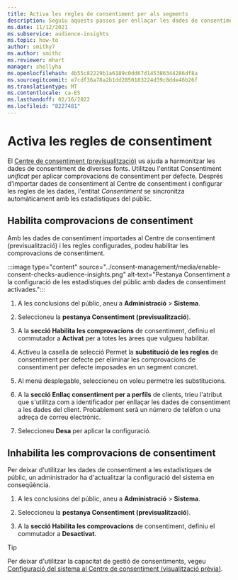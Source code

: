```yaml
---
title: Activa les regles de consentiment per als segments
description: Seguiu aquests passos per enllaçar les dades de consentiment i activar les comprovacions de consentiment a les estadístiques del públic. Un administrador també pot desactivar les comprovacions de consentiment.
ms.date: 11/12/2021
ms.subservice: audience-insights
ms.topic: how-to
author: smithy7
ms.author: smithc
ms.reviewer: mhart
manager: shellyha
ms.openlocfilehash: 4b55c82229b1a6189c0dd67d145386344286df8a
ms.sourcegitcommit: e7cdf36a78a2b1dd2850183224d39c8dde46b26f
ms.translationtype: MT
ms.contentlocale: ca-ES
ms.lasthandoff: 02/16/2022
ms.locfileid: "8227481"
---
```

# <a name="activate-consent-rules"></a>Activa les regles de consentiment

El [Centre de consentiment (previsualització)](../consent-management/overview.md) us ajuda a harmonitzar les dades de consentiment de diverses fonts. Utilitzeu l'entitat Consentiment *unificat* per aplicar comprovacions de consentiment per defecte. Després d'importar dades de consentiment al Centre de consentiment i configurar les regles de les dades, l'entitat *Consentiment* se sincronitza automàticament amb les estadístiques del públic.

## <a name="enable-consent-checks"></a>Habilita comprovacions de consentiment

Amb les dades de consentiment importades al Centre de consentiment (previsualització) i les regles configurades, podeu habilitar les comprovacions de consentiment. 

:::image type="content" source="../consent-management/media/enable-consent-checks-audience-insights.png" alt-text="Pestanya Consentiment a la configuració de les estadístiques del públic amb dades de consentiment activades.":::

1. A les conclusions del públic, aneu a **Administració** > **Sistema**.

1. Seleccioneu la **pestanya Consentiment (previsualització**).

1. A la **secció Habilita les comprovacions** de consentiment, definiu el commutador a **Activat** per a totes les àrees que vulgueu habilitar.

1. Activeu la casella de selecció Permet la **substitució de les regles** de consentiment per defecte per eliminar les comprovacions de consentiment per defecte imposades en un segment concret. 

1. Al menú desplegable, seleccioneu on voleu permetre les substitucions.     

1. A la **secció Enllaç consentiment per a perfils** de clients, trieu l'atribut que s'utilitza com a identificador per enllaçar les dades de consentiment a les dades del client. Probablement serà un número de telèfon o una adreça de correu electrònic. 

1. Seleccioneu **Desa** per aplicar la configuració.

## <a name="disable-consent-checks"></a>Inhabilita les comprovacions de consentiment

Per deixar d'utilitzar les dades de consentiment a les estadístiques de públic, un administrador ha d'actualitzar la configuració del sistema en conseqüència.

1. A les conclusions del públic, aneu a **Administració** > **Sistema**.

1. Seleccioneu la **pestanya Consentiment (previsualització**).

1. A la **secció Habilita les comprovacions** de consentiment, definiu el commutador a **Desactivat**.

> [!TIP]
> Per deixar d'utilitzar la capacitat de gestió de consentiments, vegeu [Configuració del sistema al Centre de consentiment (visualització prèvia)](../consent-management/system-settings.md).
